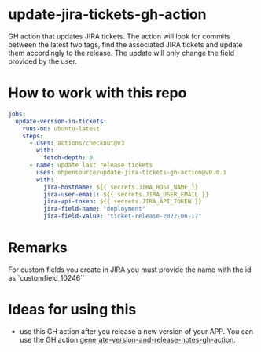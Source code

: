 # update-jira-tickets-gh-action
GH action that updates JIRA tickets. The action will look for commits between the latest two tags, find the associated JIRA tickets and update them accordingly to the release. The update will only change the field provided by the user.

# How to work with this repo

```yml
jobs:
  update-version-in-tickets:
    runs-on: ubuntu-latest
    steps:
      - uses: actions/checkout@v3
        with:
          fetch-depth: 0
      - name: update last release tickets
        uses: ohpensource/update-jira-tickets-gh-action@v0.0.1
        with:
          jira-hostname: ${{ secrets.JIRA_HOST_NAME }}
          jira-user-email: ${{ secrets.JIRA_USER_EMAIL }}
          jira-api-token: ${{ secrets.JIRA_API_TOKEN }}
          jira-field-name: "deployment"
          jira-field-value: "ticket-release-2022-06-17"
```

# Remarks

For custom fields you create in JIRA you must provide the name with the id as `customfield_10246``

# Ideas for using this

* use this GH action after you release a new version of your APP. You can use the GH action [generate-version-and-release-notes-gh-action](https://github.com/ohpensource/generate-version-and-release-notes-gh-action).